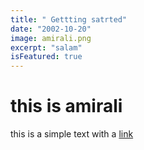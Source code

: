 ```yaml
---
title: " Gettting satrted"
date: "2002-10-20"
image: amirali.png
excerpt: "salam"
isFeatured: true
---
```


# this is amirali

this is a simple text with a [link](salam.com)
